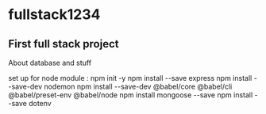 # fullstack1234

## First full stack project 

About database and stuff

set up for node module : 
npm init -y 
npm install --save express
npm install --save-dev nodemon 
npm install --save-dev @babel/core @babel/cli @babel/preset-env @babel/node 
npm install mongoose --save
npm install --save dotenv 
